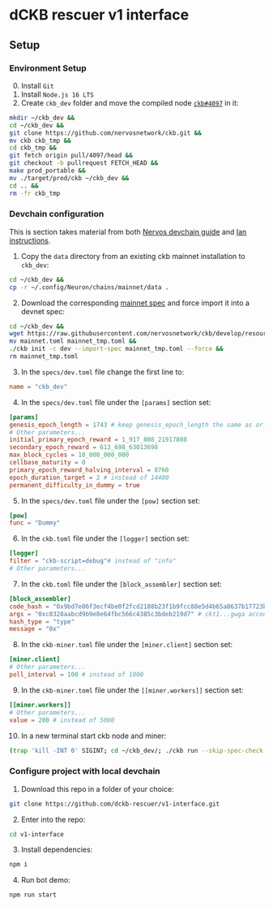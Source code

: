 # dCKB rescuer v1 interface

## Setup

### Environment Setup

0. Install `Git`
1. Install `Node.js 16 LTS`
2. Create `ckb_dev` folder and move the compiled node [`ckb#4097`](https://github.com/nervosnetwork/ckb/pull/4097) in it:

```bash
mkdir ~/ckb_dev &&
cd ~/ckb_dev &&
git clone https://github.com/nervosnetwork/ckb.git &&
mv ckb ckb_tmp &&
cd ckb_tmp &&
git fetch origin pull/4097/head &&
git checkout -b pullrequest FETCH_HEAD &&
make prod_portable &&
mv ./target/prod/ckb ~/ckb_dev &&
cd .. &&
rm -fr ckb_tmp
```

### Devchain configuration

This is section takes material from both [Nervos devchain guide](https://docs.nervos.org/docs/basics/guides/devchain/) and [Ian instructions](https://talk.nervos.org/t/how-to-fork-mainnet-l1-into-a-devnet/7329/5).

1. Copy the `data` directory from an existing ckb mainnet installation to `ckb_dev`:

```bash
cd ~/ckb_dev &&
cp -r ~/.config/Neuron/chains/mainnet/data .
```

2. Download the corresponding [mainnet spec](https://github.com/nervosnetwork/ckb/blob/develop/resource/specs/mainnet.toml) and force import it into a devnet spec:

```bash
cd ~/ckb_dev &&
wget https://raw.githubusercontent.com/nervosnetwork/ckb/develop/resource/specs/mainnet.toml &&
mv mainnet.toml mainnet_tmp.toml &&
./ckb init -c dev --import-spec mainnet_tmp.toml --force &&
rm mainnet_tmp.toml
```

3. In the `specs/dev.toml` file change the first line to:

``` toml
name = "ckb_dev"
```

4. In the `specs/dev.toml` file under the `[params]` section set:

``` toml
[params]
genesis_epoch_length = 1743 # keep genesis_epoch_length the same as original file
# Other parameters...
initial_primary_epoch_reward = 1_917_808_21917808
secondary_epoch_reward = 613_698_63013698
max_block_cycles = 10_000_000_000
cellbase_maturity = 0
primary_epoch_reward_halving_interval = 8760
epoch_duration_target = 2 # instead of 14400
permanent_difficulty_in_dummy = true
```

5. In the `specs/dev.toml` file under the `[pow]` section set:

``` toml
[pow]
func = "Dummy"
```

6. In the `ckb.toml` file under the `[logger]` section set:

```toml
[logger]
filter = "ckb-script=debug"# instead of "info"
# Other parameters...
```

7. In the `ckb.toml` file under the `[block_assembler]` section set:

```toml
[block_assembler]
code_hash = "0x9bd7e06f3ecf4be0f2fcd2188b23f1b9fcc88e5d4b65a8637b17723bbda3cce8"
args = "0xc8328aabcd9b9e8e64fbc566c4385c3bdeb219d7" # ckt1...gwga account
hash_type = "type"
message = "0x"
```

8. In the `ckb-miner.toml` file under the `[miner.client]` section set:

``` toml
[miner.client]
# Other parameters...
poll_interval = 100 # instead of 1000
```

9. In the `ckb-miner.toml` file under the `[[miner.workers]]` section set:

``` toml
[[miner.workers]]
# Other parameters...
value = 200 # instead of 5000
```

10. In a new terminal start ckb node and miner:

```bash
(trap 'kill -INT 0' SIGINT; cd ~/ckb_dev/; ./ckb run --skip-spec-check --overwrite-spec --indexer & sleep 5 && ./ckb miner)
```

### Configure project with local devchain

1. Download this repo in a folder of your choice:  

```bash
git clone https://github.com/dckb-rescuer/v1-interface.git
```

2. Enter into the repo:

```bash
cd v1-interface
```

3. Install dependencies:

```bash
npm i
```

4. Run bot demo:

```bash
npm run start
```
